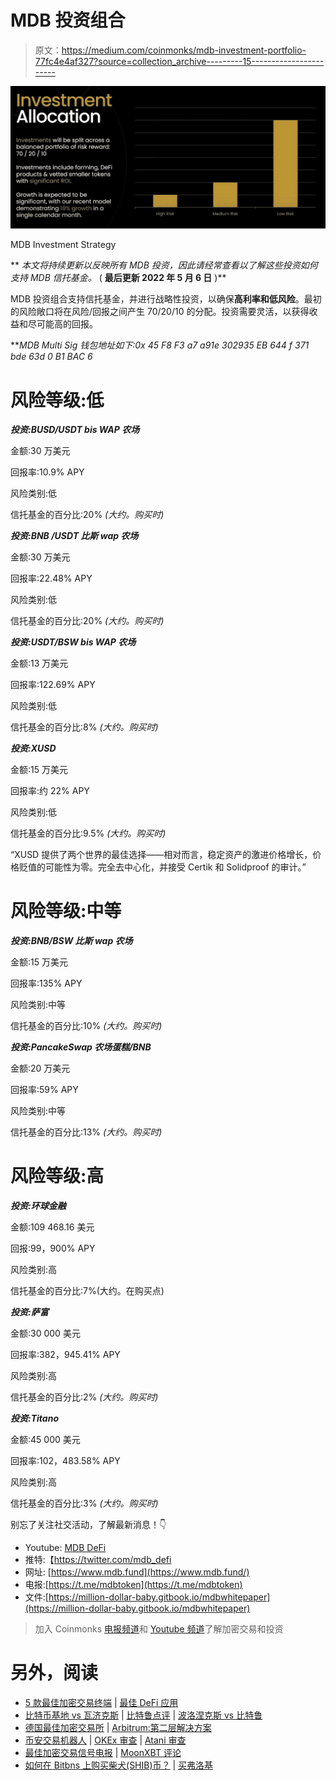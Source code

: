 # MDB 投资组合

> 原文：<https://medium.com/coinmonks/mdb-investment-portfolio-77fc4e4af327?source=collection_archive---------15----------------------->

![](img/09cc809deb016d69effcebd7dd154ff1.png)

MDB Investment Strategy

** *本文将持续更新以反映所有 MDB 投资，因此请经常查看以了解这些投资如何支持 MDB 信托基金。* ( **最后更新 2022 年 5 月 6 日** )**

MDB 投资组合支持信托基金，并进行战略性投资，以确保**高利率和低风险**。最初的风险敞口将在风险/回报之间产生 70/20/10 的分配。投资需要灵活，以获得收益和尽可能高的回报。

***MDB Multi Sig 钱包地址如下:*0x 45 F8 F3 a7 a91e 302935 EB 644 f 371 bde 63d 0 B1 BAC 6**

# **风险等级:低**

***投资:BUSD/USDT bis WAP 农场***

金额:30 万美元

回报率:10.9% APY

风险类别:低

信托基金的百分比:20% *(大约。购买时)*

***投资:BNB /USDT 比斯 wap 农场***

金额:30 万美元

回报率:22.48% APY

风险类别:低

信托基金的百分比:20% *(大约。购买时)*

***投资:USDT/BSW bis WAP 农场***

金额:13 万美元

回报率:122.69% APY

风险类别:低

信托基金的百分比:8% *(大约。购买时)*

***投资:XUSD***

金额:15 万美元

回报率:约 22% APY

风险类别:低

信托基金的百分比:9.5% *(大约。购买时)*

“XUSD 提供了两个世界的最佳选择——相对而言，稳定资产的激进价格增长，价格贬值的可能性为零。完全去中心化，并接受 Certik 和 Solidproof 的审计。”

# **风险等级:中等**

***投资:BNB/BSW 比斯 wap 农场***

金额:15 万美元

回报率:135% APY

风险类别:中等

信托基金的百分比:10% *(大约。购买时)*

***投资:PancakeSwap 农场蛋糕/BNB***

金额:20 万美元

回报率:59% APY

风险类别:中等

信托基金的百分比:13% *(大约。购买时)*

# **风险等级:高**

***投资:环球金融***

金额:109 468.16 美元

回报:99，900% APY

风险类别:高

信托基金的百分比:7%(大约。在购买点)

***投资:萨富***

金额:30 000 美元

回报率:382，945.41% APY

风险类别:高

信托基金的百分比:2% *(大约。购买时)*

***投资:Titano***

金额:45 000 美元

回报率:102，483.58% APY

风险类别:高

信托基金的百分比:3% *(大约。购买时)*

别忘了关注社交活动，了解最新消息！👇

*   Youtube: [MDB DeFi](https://www.youtube.com/channel/UCNZ8ZADUtu-zHhvQJm-hilw)
*   推特:【https://twitter.com/mdb_defi 
*   网址: [https://www.mdb.fund](https://www.mdb.fund/)
*   电报:[https://t.me/mdbtoken](https://t.me/mdbtoken)
*   文件:[https://million-dollar-baby.gitbook.io/mdbwhitepaper](https://million-dollar-baby.gitbook.io/mdbwhitepaper)

> 加入 Coinmonks [电报频道](https://t.me/coincodecap)和 [Youtube 频道](https://www.youtube.com/c/coinmonks/videos)了解加密交易和投资

# 另外，阅读

*   [5 款最佳加密交易终端](https://coincodecap.com/crypto-trading-terminals) | [最佳 DeFi 应用](https://coincodecap.com/best-defi-apps)
*   [比特币基地 vs 瓦济克斯](https://coincodecap.com/coinbase-vs-wazirx) | [比特鲁点评](https://coincodecap.com/bitrue-review) | [波洛涅克斯 vs 比特鲁](https://coincodecap.com/poloniex-vs-bittrex)
*   [德国最佳加密交易所](https://coincodecap.com/crypto-exchanges-in-germany) | [Arbitrum:第二层解决方案](https://coincodecap.com/arbitrum)
*   [币安交易机器人](/coinmonks/binance-trading-bots-d0d57bb62c4c) | [OKEx 审查](/coinmonks/okex-review-6b369304110f) | [Atani 审查](https://coincodecap.com/atani-review)
*   [最佳加密交易信号电报](/coinmonks/best-crypto-signals-telegram-5785cdbc4b2b) | [MoonXBT 评论](/coinmonks/moonxbt-review-6e4ab26d037)
*   [如何在 Bitbns 上购买柴犬(SHIB)币？](https://coincodecap.com/buy-shiba-bitbns) | [买弗洛基](https://coincodecap.com/buy-floki-inu-token)